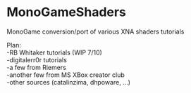 # MonoGameShaders
MonoGame conversion/port of various XNA shaders tutorials

Plan:  
-RB Whitaker tutorials (WIP 7/10)  
-digitalerr0r tutorials  
-a few from Riemers  
-another few from MS XBox creator club  
-other sources (catalinzima, dhpoware, ...)  
